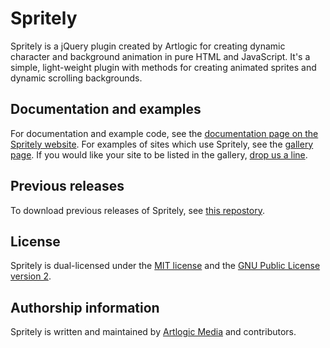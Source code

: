 # Spritely

Spritely is a jQuery plugin created by Artlogic for creating dynamic character and background animation in pure HTML and JavaScript. It's a simple, light-weight plugin with methods for creating animated sprites and dynamic scrolling backgrounds.

## Documentation and examples

For documentation and example code, see the [documentation page on the Spritely website](http://spritely.net/documentation/). For examples of sites which use Spritely, see the [gallery page](http://spritely.net/gallery/). If you would like your site to be listed in the gallery, [drop us a line](http://spritely.net/contact/).

## Previous releases

To download previous releases of Spritely, see [this repostory](https://github.com/artlogicmedialtd/spritely-archive).

## License

Spritely is dual-licensed under the [MIT license](http://opensource.org/licenses/MIT) and the [GNU Public License version 2](http://www.gnu.org/licenses/gpl-2.0.html).

## Authorship information

Spritely is written and maintained by [Artlogic Media](http://artlogic.net/) and contributors.